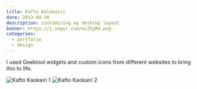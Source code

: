 ```yaml
---
title: Kafto Kalokairi
date: 2013-04-30
description: Customizing my desktop layout.
banner: https://i.imgur.com/eLZ5yMd.png
categories:
  - portfolio
  - design
---
```


I used Geektool widgets and custom icons from different websites to bring this to life.

![Kafto Kaokairi 1](https://i.imgur.com/BAxBUol.png)
![Kafto Kaokairi 2](https://i.imgur.com/vcpcAoY.png)
